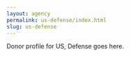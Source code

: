 ```yaml
---
layout: agency
permalink: us-defense/index.html
slug: us-defense
---
```


Donor profile for US, Defense goes here.
